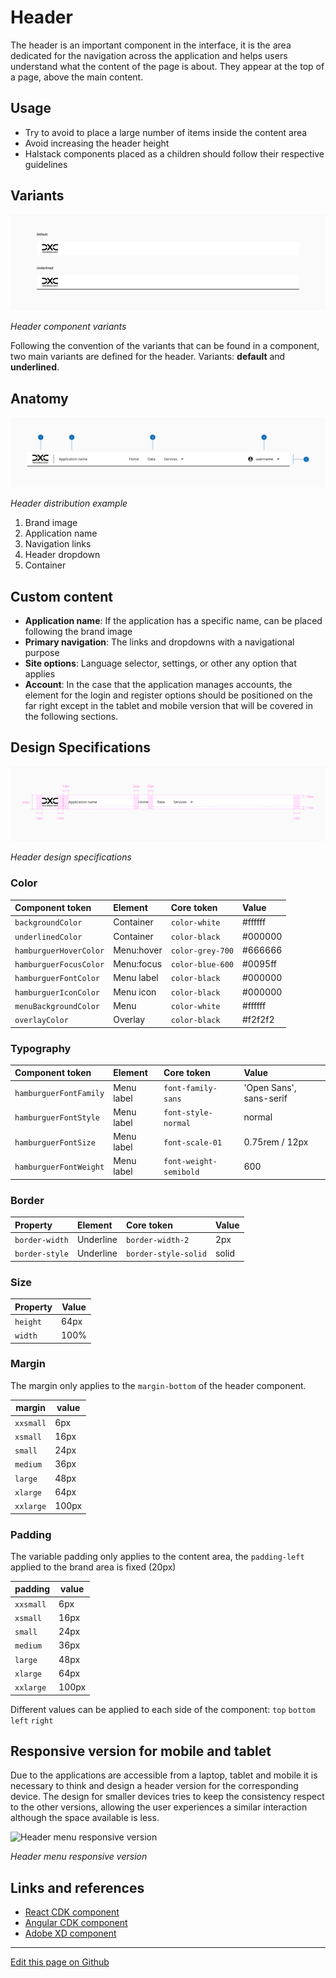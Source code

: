 # Header

The header is an important component in the interface, it is the area dedicated for the navigation across the application and helps users understand what the content of the page is about. They appear at the top of a page, above the main content.


## Usage

* Try to avoid to place a large number of items inside the content area
* Avoid increasing the header height
* Halstack components placed as a children should follow their respective guidelines

## Variants

![Header component variants](images/header_variants.png)

_Header component variants_

Following the convention of the variants that can be found in a component, two main variants are defined for the header.
Variants: **default** and **underlined**.



## Anatomy

![Header distribution example](images/header_anatomy.png)

_Header distribution example_


1. Brand image
2. Application name
3. Navigation links
4. Header dropdown
5. Container


## Custom content

* **Application name**: If the application has a specific name, can be placed following the brand image
* **Primary navigation**: The links and dropdowns with a navigational purpose
* **Site options**: Language selector, settings, or other any option that applies 
* **Account**: In the case that the application manages accounts, the element for the login and register options should be positioned on the far right except in the tablet and mobile version that will be covered in the following sections.


## Design Specifications

![Header design specifications](images/header_specs.png)

_Header design specifications_

### Color

| Component token                | Element          | Core token       | Value      |
| :----------------------------- | :--------------- | :--------------- | :--------- |
| `backgroundColor`              | Container        | `color-white`    | #ffffff    |
| `underlinedColor`              | Container        | `color-black`    | #000000    |
| `hamburguerHoverColor`         | Menu:hover       | `color-grey-700` | #666666    |
| `hamburguerFocusColor`         | Menu:focus       | `color-blue-600` | #0095ff    |
| `hamburguerFontColor`          | Menu label       | `color-black`    | #000000    |
| `hamburguerIconColor`          | Menu icon        | `color-black`    | #000000    |
| `menuBackgroundColor`          | Menu             | `color-white`    | #ffffff    |
| `overlayColor`                 | Overlay          | `color-black`    | #f2f2f2    |

### Typography

| Component token                | Element          | Core token             | Value                   |
| :----------------------------- | :--------------- | :--------------------- | :---------------------- |
| `hamburguerFontFamily`         | Menu label       | `font-family-sans`     | 'Open Sans', sans-serif |
| `hamburguerFontStyle`          | Menu label       | `font-style-normal`    | normal                  |
| `hamburguerFontSize`           | Menu label       | `font-scale-01`        | 0.75rem / 12px          |
| `hamburguerFontWeight`         | Menu label       | `font-weight-semibold` | 600                     |


### Border

| Property                 | Element                | Core token                 | Value            |
| :----------------------- | :--------------------- | :------------------------- | :--------------- |
| `border-width`           | Underline              | `border-width-2`           | 2px              |
| `border-style`           | Underline              | `border-style-solid`       | solid            |

  
### Size

| Property                                 | Value    |
| ---------------------------------------- | -------- |
| `height`                                 |   64px   |
| `width`                                  |   100%   |

### Margin

The margin only applies to the `margin-bottom` of the header component.

margin | value
-- | --
```xxsmall``` | 6px
```xsmall``` | 16px
```small``` | 24px
```medium``` | 36px
```large``` | 48px
```xlarge``` | 64px
```xxlarge``` | 100px

### Padding

The variable padding only applies to the content area, the `padding-left` applied to the brand area is fixed (20px)

padding | value
-- | --
`xxsmall` | 6px
`xsmall` | 16px
`small` | 24px
`medium` | 36px
`large` | 48px
`xlarge` | 64px
`xxlarge` | 100px

Different values can be applied to each side of the component:
`top` `bottom` `left` `right`



## Responsive version for mobile and tablet

Due to the applications are accessible from a laptop, tablet and mobile it is necessary to think and design a header version for the corresponding device. The design for smaller devices tries to keep the consistency respect to the other versions, allowing the user experiences a similar interaction although the space available is less.

![Header menu responsive version](images/header_responsive.png)

_Header menu responsive version_


## Links and references

* [React CDK component](https://developer.dxc.com/tools/react/next/#/components/header)
* [Angular CDK component](https://developer.dxc.com/tools/angular/next/#/components/header)
* [Adobe XD component](https://xd.adobe.com/view/947422e5-2708-45b4-8974-4968fb97ceb2-c127/)

____________________________________________________________

[Edit this page on Github](https://github.com/dxc-technology/halstack-style-guide/blob/master/guidelines/components/header/README.md)
